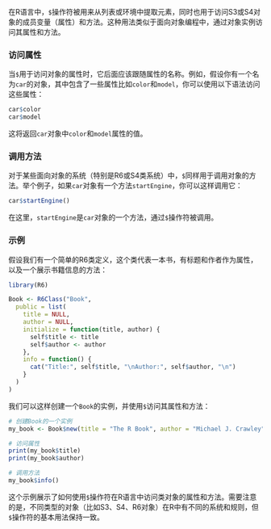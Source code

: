 在R语言中，`$`操作符被用来从列表或环境中提取元素，同时也用于访问S3或S4对象的成员变量（属性）和方法。这种用法类似于面向对象编程中，通过对象实例访问其属性和方法。

### 访问属性

当`$`用于访问对象的属性时，它后面应该跟随属性的名称。例如，假设你有一个名为`car`的对象，其中包含了一些属性比如`color`和`model`，你可以使用以下语法访问这些属性：

```r
car$color
car$model
```

这将返回`car`对象中`color`和`model`属性的值。

### 调用方法

对于某些面向对象的系统（特别是R6或S4类系统）中，`$`同样用于调用对象的方法。举个例子，如果`car`对象有一个方法`startEngine`，你可以这样调用它：

```r
car$startEngine()
```

在这里，`startEngine`是`car`对象的一个方法，通过`$`操作符被调用。

### 示例

假设我们有一个简单的R6类定义，这个类代表一本书，有标题和作者作为属性，以及一个展示书籍信息的方法：

```r
library(R6)

Book <- R6Class("Book",
  public = list(
    title = NULL,
    author = NULL,
    initialize = function(title, author) {
      self$title <- title
      self$author <- author
    },
    info = function() {
      cat("Title:", self$title, "\nAuthor:", self$author, "\n")
    }
  )
)
```

我们可以这样创建一个`Book`的实例，并使用`$`访问其属性和方法：

```r
# 创建Book的一个实例
my_book <- Book$new(title = "The R Book", author = "Michael J. Crawley")

# 访问属性
print(my_book$title)
print(my_book$author)

# 调用方法
my_book$info()
```

这个示例展示了如何使用`$`操作符在R语言中访问类对象的属性和方法。需要注意的是，不同类型的对象（比如S3、S4、R6对象）在R中有不同的系统和规则，但`$`操作符的基本用法保持一致。